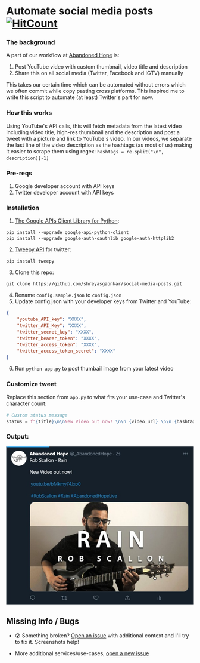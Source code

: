 # Automate social media posts [![HitCount](http://hits.dwyl.com/shreyasgaonkar/social-media-posts.svg)](http://hits.dwyl.com/shreyasgaonkar/social-media-posts)

### The background

A part of our workflow at [Abandoned Hope](https://www.youtube.com/channel/UChoxnoqR1SlHHqsnu4A--eg) is:

1. Post YouTube video with custom thumbnail, video title and description
2. Share this on all social media (Twitter, Facebook and IGTV) manually

This takes our certain time which can be automated without errors which we often commit while copy pasting cross platforms. This inspired me to write this script to automate (at least) Twitter's part for now.

### How this works

Using YouTube's API calls, this will fetch metadata from the latest video including video title, high-res thumbnail and the description and post a tweet with a picture and link to YouTube's video. In our videos, we separate the last line of the video description as the hashtags (as most of us) making it easier to scrape them using regex: ```hashtags = re.split("\n", description)[-1]```

### Pre-reqs

1. Google developer account with API keys
2. Twitter developer account with API keys


### Installation

1. [The Google APIs Client Library for Python](https://developers.google.com/youtube/v3/quickstart/python):
```shell
pip install --upgrade google-api-python-client
pip install --upgrade google-auth-oauthlib google-auth-httplib2
```
2. [Tweepy API](http://docs.tweepy.org/en/latest/index.html) for twitter:
```shell
pip install tweepy
```
3. Clone this repo:
```shell
git clone https://github.com/shreyasgaonkar/social-media-posts.git
```
4. Rename ```config.sample.json``` to ```config.json```
5. Update config.json with your developer keys from Twitter and YouTube:
```json
{
    "youtube_API_key": "XXXX",
    "twitter_API_Key": "XXXX",
    "twitter_secret_key": "XXXX",
    "twitter_bearer_token": "XXXX",
    "twitter_access_token": "XXXX",
    "twitter_access_token_secret": "XXXX"
}
```
6. Run ```python app.py``` to post thumbail image from your latest video

### Customize tweet

Replace this section from ```app.py``` to what fits your use-case and Twitter's character count:
```python
# Custom status message
status = f"{title}\n\nNew Video out now! \n\n {video_url} \n\n {hashtags}"
```

### Output:

![Sample Tweet](/images/twitter.jpg)

## Missing Info / Bugs

- :cold_sweat: Something broken? [Open an issue](https://github.com/shreyasgaonkar/social-media-posts/issues) with additional context and I'll try to fix it. Screenshots help!

- More additional services/use-cases, [open a new issue](https://github.com/shreyasgaonkar/social-media-posts/issues)
